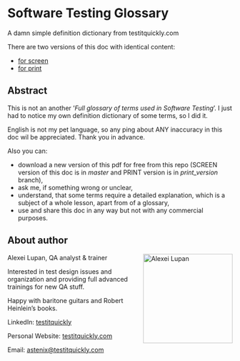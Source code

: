 # Software Testing Glossary

A damn simple definition dictionary from testitquickly.com

There are two versions of this doc with identical content:
* [for screen](https://github.com/testitquickly/Software-Testing-Glossary/raw/master/Software%20Testing%20Glossary%20(Alexei%20Lupan).pdf)
* [for print](https://github.com/testitquickly/Software-Testing-Glossary/raw/print_version/Software%20Testing%20Glossary%20(Alexei%20Lupan).pdf)

## Abstract
This is not an another ’_Full glossary of terms used in Software Testing_’. I just had to notice my own definition dictionary of some terms, so I did it. 

English is not my pet language, so any ping about ANY inaccuracy in this doc wil be appreciated. Thank you in advance.

Also you can:
- download a new version of this pdf for free from this repo (SCREEN version of this doc is in _master_ and PRINT version is in _print_version_ branch),
- ask me, if something wrong or unclear,
- understand, that some terms require a detailed explanation, which is a subject of a whole lesson, apart from of a glossary,
- use and share this doc in any way but not with any commercial purposes.

## About author
Alexei Lupan, QA analyst & trainer
<img src="https://raw.githubusercontent.com/testitquickly/Software-Testing-Glossary/master/images/alexei_lupan.jpg" alt="Alexei Lupan" height="200" align="right" />

Interested in test design issues and organization and providing full advanced trainings for new QA stuff.

Happy with baritone guitars and Robert Heinlein’s books.

LinkedIn: [testitquickly](https://www.linkedin.com/in/testitquickly/)

Personal Website: [testitquickly.com](https://testitquickly.com/)

Email: astenix@testitquickly.com


